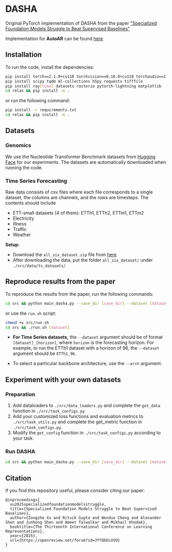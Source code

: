 # DASHA

Original PyTorch implementation of DASHA from the paper ["Specialized Foundation Models Struggle to Beat Supervised Baselines"](https://arxiv.org/abs/2411.02796)

Implementation for **AutoAR** can be found [here](https://github.com/Zongzhe-Xu/AutoAR)

## Installation
To run the code, install the dependencies:

```bash
pip install torch==2.1.0+cu118 torchvision==0.16.0+cu118 torchaudio==2.1.0+cu118 torchtext==0.16.0 -f https://download.pytorch.org/whl/cu118/torch_stable.html
pip install scipy tqdm ml-collections h5py requests tifffile
pip install ray[tune] datasets rasterio pytorch-lightning matplotlib
cd relax && pip install -e .
```
or run the following command:
```bash
pip install -r requirements.txt
cd relax && pip install -e .
```

## Datasets
### Genomics
We use the Nucleotide Transformer Benchmark datasets from [Hugging Face](https://huggingface.co/datasets/InstaDeepAI/nucleotide_transformer_downstream_tasks) for our experiments. The datasets are automatically downloaded when running the code.

### Time Series Forecasting
Raw data consists of csv files where each file corresponds to a single dataset, the columns are channels, and the rows are timesteps. The contents should include

- ETT-small datasets (4 of them): ETTh1, ETTh2, ETTm1, ETTm2
- Electricity
- Illness
- Traffic
- Weather

**Setup**:
- Download the `all_six_dataset.zip` file from [here](https://drive.google.com/drive/folders/1ZOYpTUa82_jCcxIdTmyr0LXQfvaM9vIy)
- After downloading the data, put the folder `all_six_dataset/` under `./src/data/ts_datasets/`

## Reproduce results from the paper
To reproduce the results from the paper, run the following commands:
```bash
cd src && python main_dasha.py --save_dir [save_dir] --dataset [dataset]
```
or use the `run.sh` script:
```bash
chmod +x src/run.sh
cd src && ./run.sh [dataset]
```
- **For Time Series datasets,** the `--dataset` argument should be of format `[dataset]_[horizon]`, where `horizon` is the forecasting horizon. For example, to run the ETTh1 dataset with a horizon of 96, the `--dataset` argument should be `ETTh1_96`.

- To select a particular backbone architecture, use the `--arch` argument.

## Experiment with your own datasets
### Preparation
1. Add dataloaders to `./src/data_loaders.py` and complete the `get_data` function in `./src/task_configs.py`
2. Add your customized loss functions and evaluation metrics to `./src/task_utils.py` and complete the get_metric function in `./src/task_configs.py`.
3. Modify the `get_config` function in `./src/task_configs,py` according to your task.

### Run DASHA
```bash
cd src && python main_dasha.py --save_dir [save_dir] --dataset [dataset] --arch [arch]
```

## Citation
If you find this repository useful, please consider citing our paper:
```
@inproceedings{
  xu2025specializedfoundationmodelsstruggle,
  title={Specialized Foundation Models Struggle to Beat Supervised Baselines},
  author={Zongzhe Xu and Ritvik Gupta and Wenduo Cheng and Alexander Shen and Junhong Shen and Ameet Talwalkar and Mikhail Khodak},
  booktitle={The Thirteenth International Conference on Learning Representations},
  year={2025},
  url={https://openreview.net/forum?id=JYTQ6ELUVO}
}
```
